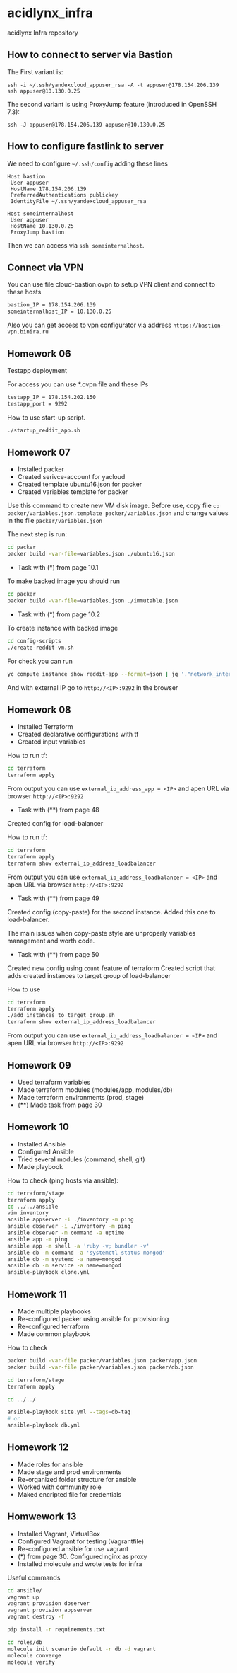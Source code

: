 # acidlynx_infra
acidlynx Infra repository

## How to connect to server via Bastion

The First variant is:

`ssh -i ~/.ssh/yandexcloud_appuser_rsa -A -t appuser@178.154.206.139 ssh appuser@10.130.0.25`

The second variant is using ProxyJump feature (introduced in OpenSSH 7.3):

`ssh -J appuser@178.154.206.139 appuser@10.130.0.25`

## How to configure fastlink to server

We need to configure `~/.ssh/config` adding these lines

``` ssh
Host bastion
 User appuser
 HostName 178.154.206.139
 PreferredAuthentications publickey
 IdentityFile ~/.ssh/yandexcloud_appuser_rsa

Host someinternalhost
 User appuser
 HostName 10.130.0.25
 ProxyJump bastion
```

Then we can access via `ssh someinternalhost`.

## Connect via VPN

You can use file cloud-bastion.ovpn to setup VPN client and connect to these hosts

```txt
bastion_IP = 178.154.206.139
someinternalhost_IP = 10.130.0.25
```

Also you can get access to vpn configurator via address `https://bastion-vpn.binira.ru`

## Homework 06

Testapp deployment

For access you can use *.ovpn file and these IPs

```txt
testapp_IP = 178.154.202.150
testapp_port = 9292
```

How to use start-up script.

```bash
./startup_reddit_app.sh
```

## Homework 07

* Installed packer
* Created serivce-account for yacloud
* Created template ubuntu16.json for packer
* Created variables template for packer

Use this command to create new VM disk image. Before use,
copy file `cp packer/variables.json.template packer/variables.json` and change values
in the file `packer/variables.json`

The next step is run:

```bash
cd packer
packer build -var-file=variables.json ./ubuntu16.json
```

* Task with (*) from page 10.1

To make backed image you should run

```bash
cd packer
packer build -var-file=variables.json ./immutable.json
```

* Task with (*) from page 10.2

To create instance with backed image

```bash
cd config-scripts
./create-reddit-vm.sh
```

For check you can run

```bash
yc compute instance show reddit-app --format=json | jq '."network_interfaces"[0]."primary_v4_address"."one_to_one_nat"."address"'
```

And with external IP go to `http://<IP>:9292` in the browser

## Homework 08

* Installed Terraform
* Created declarative configurations with tf
* Created input variables

How to run tf:

```bash
cd terraform
terraform apply
```

From output you can use `external_ip_address_app = <IP>` and apen URL via browser `http://<IP>:9292`

* Task with (**) from page 48

Created config for load-balancer

How to run tf:

```bash
cd terraform
terraform apply
terraform show external_ip_address_loadbalancer
```

From output you can use `external_ip_address_loadbalancer = <IP>` and apen URL via browser `http://<IP>:9292`

* Task with (**) from page 49

Created config (copy-paste) for the second instance. Added this one to load-balancer.

The main issues when copy-paste style are unproperly variables management and worth code.

 * Task with (**) from page 50

Created new config using `count` feature of terraform
Created script that adds created instances to target group of load-balancer

How to use

```bash
cd terraform
terraform apply
./add_instances_to_target_group.sh
terraform show external_ip_address_loadbalancer
```

From output you can use `external_ip_address_loadbalancer = <IP>` and apen URL via browser `http://<IP>:9292`

## Homework 09

* Used terraform variables
* Made terraform modules (modules/app, modules/db)
* Made terraform environments (prod, stage)
* (**) Made task from page 30

## Homework 10

* Installed Ansible
* Configured Ansible
* Tried several modules (command, shell, git)
* Made playbook

How to check (ping hosts via ansible):

```bash
cd terraform/stage
terraform apply
cd ../../ansible
vim inventory
ansible appserver -i ./inventory -m ping
ansible dbserver -i ./inventory -m ping
ansible dbserver -m command -a uptime
ansible app -m ping
ansible app -m shell -a 'ruby -v; bundler -v'
ansible db -m command -a 'systemctl status mongod'
ansible db -m systemd -a name=mongod
ansible db -m service -a name=mongod
ansible-playbook clone.yml
```

## Homework 11

* Made multiple playbooks
* Re-configured packer using ansible for provisioning
* Re-configured terraform
* Made common playbook

How to check

```bash
packer build -var-file packer/variables.json packer/app.json
packer build -var-file packer/variables.json packer/db.json

cd terraform/stage
terraform apply

cd ../../

ansible-playbook site.yml --tags=db-tag
# or
ansible-playbook db.yml

```

## Homework 12

* Made roles for ansible
* Made stage and prod environments
* Re-organized folder structure for ansible
* Worked with community role
* Maked encripted file for credentials

## Homwework 13

* Installed Vagrant, VirtualBox
* Configured Vagrant for testing (Vagrantfile)
* Re-configured ansible for use vagrant
* (*) from page 30. Configured nginx as proxy
* Installed molecule and wrote tests for infra


Useful commands

 ```bash
 cd ansible/
 vagrant up
 vagrant provision dbserver
 vagrant provision appserver
 vagrant destroy -f

 pip install -r requirements.txt

 cd roles/db
 molecule init scenario default -r db -d vagrant
 molecule converge
 molecule verify
 ```
